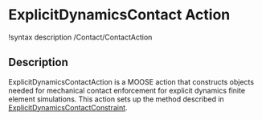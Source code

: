 # ExplicitDynamicsContact Action

!syntax description /Contact/ContactAction

## Description

ExplicitDynamicsContactAction is a MOOSE action that constructs objects needed for mechanical contact enforcement for explicit dynamics finite element simulations. This action sets up the method described in [ExplicitDynamicsContactConstraint](source/constraints/ExplicitDynamicsContactConstraint.md).
